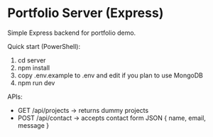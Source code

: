 # Portfolio Server (Express)

Simple Express backend for portfolio demo.

Quick start (PowerShell):

1. cd server
2. npm install
3. copy .env.example to .env and edit if you plan to use MongoDB
4. npm run dev

APIs:
- GET /api/projects -> returns dummy projects
- POST /api/contact -> accepts contact form JSON { name, email, message }

